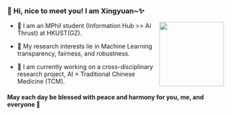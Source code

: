 ### 👋 Hi, nice to meet you! I am Xingyuan~✨   
  
<div align="right">
<img src="https://media.giphy.com/media/LHZyixOnHwDDy/giphy.gif" align="right" height="150" width="" />
</div>  

-  🤖 I am an MPhil student (Information Hub >> AI Thrust) at HKUST(GZ).  
  

- 🌱 My research interests lie in Machine Learning transparency, fairness, and robustness.  
  

- 📝 I am currently working on a cross-disciplinary research project, AI × Traditional Chinese Medicine (TCM).  
  

#### May each day be blessed with peace and harmony for you, me, and everyone 🙏  
  

<br/>  


<!--
**xyyccc/xyyccc** is a ✨ _special_ ✨ repository because its `README.md` (this file) appears on your GitHub profile.

Here are some ideas to get you started:

- 🔭 I’m currently working on ...
- 🌱 I’m currently learning ...
- 👯 I’m looking to collaborate on ...
- 🤔 I’m looking for help with ...
- 💬 Ask me about ...
- 📫 How to reach me: ...
- 😄 Pronouns: ...
- ⚡ Fun fact: ...
-->
